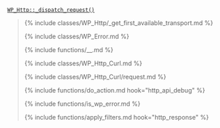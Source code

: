 <p><code><a href="https://developer.wordpress.org/reference/classes/wp_http/_dispatch_request/">WP_Http::_dispatch_request()</a></code></p>

<blockquote>

{% include classes/WP_Http/_get_first_available_transport.md %}

{% include classes/WP_Error.md %}

{% include functions/__.md %}

{% include classes/WP_Http_Curl.md %}

{% include classes/WP_Http_Curl/request.md %}

{% include functions/do_action.md hook="http_api_debug" %}

{% include functions/is_wp_error.md %}

{% include functions/apply_filters.md hook="http_response" %}

</blockquote>
